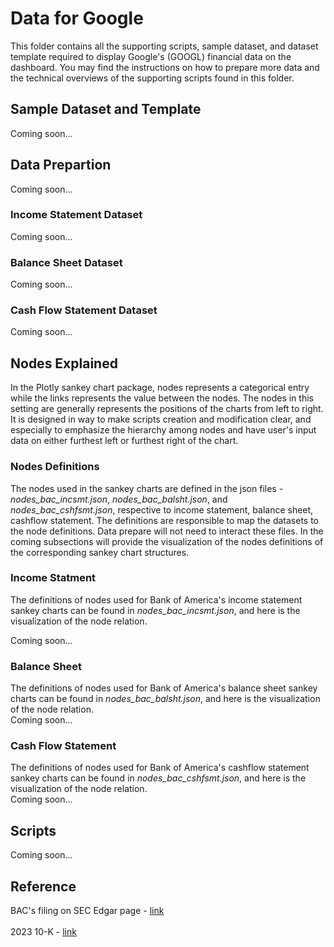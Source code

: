 # Data for Google
This folder contains all the supporting scripts, sample dataset, and dataset template required to display Google's (GOOGL) financial data on the dashboard. You may find the instructions on how to prepare more data and the technical overviews of the supporting scripts found in this folder.

## Sample Dataset and Template
Coming soon...

## Data Prepartion
Coming soon...

### Income Statement Dataset
Coming soon...

### Balance Sheet Dataset
Coming soon...

### Cash Flow Statement Dataset
Coming soon...

## Nodes Explained
In the Plotly sankey chart package, nodes represents a categorical entry while the links represents the value between the nodes. The nodes in this setting are generally represents the positions of the charts from left to right. It is designed in way to make scripts creation and modification clear, and especially to emphasize the hierarchy among nodes and have user's input data on either furthest left or furthest right of the chart.

### Nodes Definitions
The nodes used in the sankey charts are defined in the json files - <i>nodes_bac_incsmt.json</i>, <i>nodes_bac_balsht.json</i>, and <i>nodes_bac_cshfsmt.json</i>, respective to income statement, balance sheet, cashflow statement. The definitions are responsible to map the datasets to the node definitions. Data prepare will not need to interact these files. In the coming subsections will provide the visualization of the nodes definitions of the corresponding sankey chart structures.

### Income Statment
The definitions of nodes used for Bank of America's income statement sankey charts can be found in <i>nodes_bac_incsmt.json</i>, and here is the visualization of the node relation.
<br>

Coming soon...

### Balance Sheet
The definitions of nodes used for Bank of America's balance sheet sankey charts can be found in <i>nodes_bac_balsht.json</i>, and here is the visualization of the node relation.
<br>
Coming soon...


### Cash Flow Statement
The definitions of nodes used for Bank of America's cashflow statement sankey charts can be found in <i>nodes_bac_cshfsmt.json</i>, and here is the visualization of the node relation.
<br>
Coming soon...


## Scripts
Coming soon...

## Reference
BAC's filing on SEC Edgar page - <a href="https://www.sec.gov/edgar/browse/?CIK=70858&owner=exclude">link</a>
<br><br>
2023 10-K - <a href="https://www.sec.gov/Archives/edgar/data/70858/000007085824000122/bac-20231231.htm">link</a>
